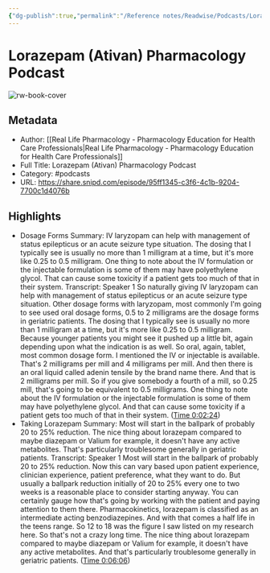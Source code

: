```yaml
---
{"dg-publish":true,"permalink":"/Reference notes/Readwise/Podcasts/Lorazepam (Ativan) Pharmacology Podcast/"}
---
```


# Lorazepam (Ativan) Pharmacology Podcast

![rw-book-cover](https://readwise-assets.s3.amazonaws.com/static/images/article3.5c705a01b476.png)

## Metadata
- Author: [[Real Life Pharmacology - Pharmacology Education for Health Care Professionals\|Real Life Pharmacology - Pharmacology Education for Health Care Professionals]]
- Full Title: Lorazepam (Ativan) Pharmacology Podcast
- Category: #podcasts
- URL: https://share.snipd.com/episode/95ff1345-c3f6-4c1b-9204-7700c1d4076b

## Highlights
- Dosage Forms
  Summary:
  IV laryzopam can help with management of status epilepticus or an acute seizure type situation. The dosing that I typically see is usually no more than 1 milligram at a time, but it's more like 0.25 to 0.5 milligram. One thing to note about the IV formulation or the injectable formulation is some of them may have polyethylene glycol. That can cause some toxicity if a patient gets too much of that in their system.
  Transcript:
  Speaker 1
  So naturally giving IV laryzopam can help with management of status epilepticus or an acute seizure type situation. Other dosage forms with laryzopam, most commonly I'm going to see used oral dosage forms, 0.5 to 2 milligrams are the dosage forms in geriatric patients. The dosing that I typically see is usually no more than 1 milligram at a time, but it's more like 0.25 to 0.5 milligram. Because younger patients you might see it pushed up a little bit, again depending upon what the indication is as well. So oral, again, tablet, most common dosage form. I mentioned the IV or injectable is available. That's 2 milligrams per mill and 4 milligrams per mill. And then there is an oral liquid called adenin tensile by the brand name there. And that is 2 milligrams per mill. So if you give somebody a fourth of a mill, so 0.25 mill, that's going to be equivalent to 0.5 milligrams. One thing to note about the IV formulation or the injectable formulation is some of them may have polyethylene glycol. And that can cause some toxicity if a patient gets too much of that in their system. ([Time 0:02:24](https://share.snipd.com/snip/eb51c25c-704b-42b8-b99c-ca03c504e557))
- Taking Lorazepam
  Summary:
  Most will start in the ballpark of probably 20 to 25% reduction. The nice thing about lorazepam compared to maybe diazepam or Valium for example, it doesn't have any active metabolites. That's particularly troublesome generally in geriatric patients.
  Transcript:
  Speaker 1
  Most will start in the ballpark of probably 20 to 25% reduction. Now this can vary based upon patient experience, clinician experience, patient preference, what they want to do. But usually a ballpark reduction initially of 20 to 25% every one to two weeks is a reasonable place to consider starting anyway. You can certainly gauge how that's going by working with the patient and paying attention to them there. Pharmacokinetics, lorazepam is classified as an intermediate acting benzodiazepines. And with that comes a half life in the teens range. So 12 to 18 was the figure I saw listed on my research here. So that's not a crazy long time. The nice thing about lorazepam compared to maybe diazepam or Valium for example, it doesn't have any active metabolites. And that's particularly troublesome generally in geriatric patients. ([Time 0:06:06](https://share.snipd.com/snip/f096999a-fbdb-484a-a966-a07918606d57))
